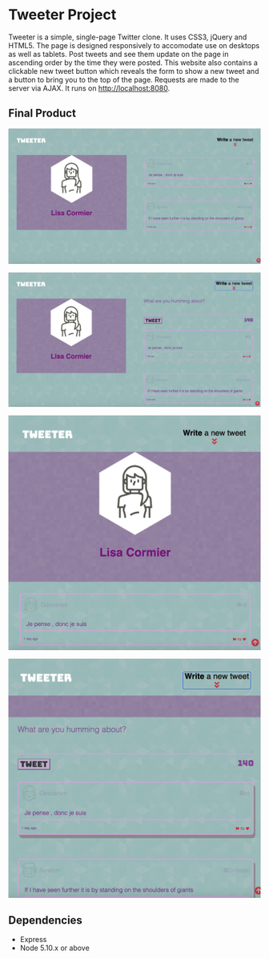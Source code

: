# Tweeter Project

Tweeter is a simple, single-page Twitter clone. It uses CSS3, jQuery and HTML5. The page is designed responsively to accomodate use on desktops as well as tablets. Post tweets and see them update on the page in ascending order by the time they were posted. This website also contains a clickable new tweet button which reveals the form to show a new tweet and a button to bring you to the top of the page. Requests are made to the server via AJAX. It runs on <http://localhost:8080>.

## Final Product

!["Screenshot of desktop browser without tweet form"](https://github.com/licorm/tweeter/blob/master/docs/Screen%20Shot%202021-09-10%20at%201.58.49%20PM.jpeg?raw=true)

!["Screenshot of desktop browser with tweet form"](https://github.com/licorm/tweeter/blob/master/docs/Screen%20Shot%202021-09-10%20at%201.58.59%20PM.jpeg?raw=true)

!["Screenshot of smaller screen size browser header"](https://github.com/licorm/tweeter/blob/master/docs/Screen%20Shot%202021-09-10%20at%201.59.22%20PM.jpeg?raw=true) 

!["Screenshot of smaller screen size browser tweets"](https://github.com/licorm/tweeter/blob/master/docs/Screen%20Shot%202021-09-10%20at%201.59.31%20PM.jpeg?raw=true) 

## Dependencies

- Express
- Node 5.10.x or above



